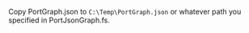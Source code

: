 ﻿Copy PortGraph.json to `C:\Temp\PortGraph.json` or whatever path you specified in PortJsonGraph.fs.
